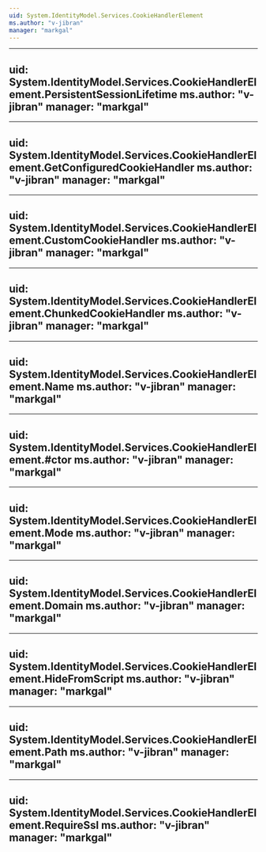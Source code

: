 ```yaml
---
uid: System.IdentityModel.Services.CookieHandlerElement
ms.author: "v-jibran"
manager: "markgal"
---
```


---
uid: System.IdentityModel.Services.CookieHandlerElement.PersistentSessionLifetime
ms.author: "v-jibran"
manager: "markgal"
---

---
uid: System.IdentityModel.Services.CookieHandlerElement.GetConfiguredCookieHandler
ms.author: "v-jibran"
manager: "markgal"
---

---
uid: System.IdentityModel.Services.CookieHandlerElement.CustomCookieHandler
ms.author: "v-jibran"
manager: "markgal"
---

---
uid: System.IdentityModel.Services.CookieHandlerElement.ChunkedCookieHandler
ms.author: "v-jibran"
manager: "markgal"
---

---
uid: System.IdentityModel.Services.CookieHandlerElement.Name
ms.author: "v-jibran"
manager: "markgal"
---

---
uid: System.IdentityModel.Services.CookieHandlerElement.#ctor
ms.author: "v-jibran"
manager: "markgal"
---

---
uid: System.IdentityModel.Services.CookieHandlerElement.Mode
ms.author: "v-jibran"
manager: "markgal"
---

---
uid: System.IdentityModel.Services.CookieHandlerElement.Domain
ms.author: "v-jibran"
manager: "markgal"
---

---
uid: System.IdentityModel.Services.CookieHandlerElement.HideFromScript
ms.author: "v-jibran"
manager: "markgal"
---

---
uid: System.IdentityModel.Services.CookieHandlerElement.Path
ms.author: "v-jibran"
manager: "markgal"
---

---
uid: System.IdentityModel.Services.CookieHandlerElement.RequireSsl
ms.author: "v-jibran"
manager: "markgal"
---
